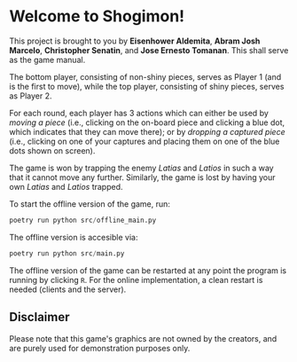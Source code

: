 Welcome to Shogimon!
===

This project is brought to you by **Eisenhower Aldemita**, **Abram Josh Marcelo**, **Christopher Senatin**, and **Jose Ernesto Tomanan**.
This shall serve as the game manual.

The bottom player, consisting of non-shiny pieces, serves as Player 1 (and is the first to move), while the top player, consisting of shiny pieces, serves as Player 2.

For each round, each player has 3 actions which can either be used by *moving a piece* (i.e., clicking on the on-board piece and clicking a blue dot, which indicates that they can move there); or by *dropping a captured piece* (i.e., clicking on one of your captures and placing them on one of the blue dots shown on screen).

The game is won by trapping the enemy *Latias* and *Latios* in such a way that it cannot move any further.
Similarly, the game is lost by having your own *Latias* and *Latios* trapped.

To start the offline version of the game, run:

```python
poetry run python src/offline_main.py
```

The offline version is accesible via:

```python
poetry run python src/main.py
```


The offline version of the game can be restarted at any point the program is running by clicking `R`. For the online implementation, a clean restart is needed (clients and the server). 

Disclaimer
---

Please note that this game's graphics are not owned by the creators, and are purely used for demonstration purposes only.
